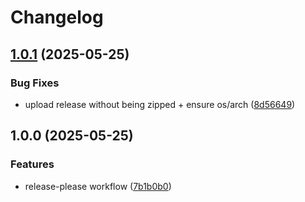 <!--
SPDX-FileCopyrightText: 2025 2025 Lukas Heindl

SPDX-License-Identifier: MIT
-->

# Changelog

## [1.0.1](https://github.com/atticus-sullivan/fcgiwrap_go/compare/v1.0.0...v1.0.1) (2025-05-25)


### Bug Fixes

* upload release without being zipped + ensure os/arch ([8d56649](https://github.com/atticus-sullivan/fcgiwrap_go/commit/8d56649263c134036efbbfec69aa36c18a4a5163))

## 1.0.0 (2025-05-25)


### Features

* release-please workflow ([7b1b0b0](https://github.com/atticus-sullivan/fcgiwrap_go/commit/7b1b0b01432a836305e545e9b689f0bbb39f6bbe))
